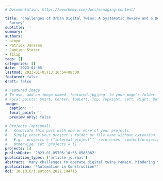 ```yaml
---
# Documentation: https://wowchemy.com/docs/managing-content/

title: 'Challenges of Urban Digital Twins: A Systematic Review and a Delphi Expert
  Survey'
subtitle: ''
summary: ''
authors:
- binyu
- Patrick Janssen
- Jantien Stoter
- filip
tags: []
categories: []
date: '2023-01-05'
lastmod: 2023-01-05T13:10:54+08:00
featured: false
draft: false

# Featured image
# To use, add an image named `featured.jpg/png` to your page's folder.
# Focal points: Smart, Center, TopLeft, Top, TopRight, Left, Right, BottomLeft, Bottom, BottomRight.
image:
  caption: ''
  focal_point: ''
  preview_only: false

# Projects (optional).
#   Associate this post with one or more of your projects.
#   Simply enter your project's folder or file name without extension.
#   E.g. `projects = ["internal-project"]` references `content/project/deep-learning/index.md`.
#   Otherwise, set `projects = []`.
projects: []
publishDate: '2023-01-05T05:10:53.858508Z'
publication_types: ['article-journal']
abstract: 'Many challenges to operate digital twins remain, hindering their design and implementation, and are rarely discussed. Furthermore, issues of social and legal nature are often overlooked. We identify the challenges of operating digital twins in the urban context through a bifurcated and multi-dimensional approach: a systematic literature review and an expert survey. The review organises the identified challenges across technical and non-technical dimensions. As the topic is novel, the corpus is rather small and lacking the contextualisation of challenges. Thus, we complement it with a survey based on the Delphi method, involving a diverse panel of domain experts covering academia, industry and government organisations. Combining the results, we identify 14 technical and 9 non-technical challenges and map them to phases of the digital twin’s life cycle. The most severe challenges appear to be related to interoperability (e.g. disparate semantic standards) and practical value (e.g. lack of business models).'
publication: '*Automation in Construction*'
doi: 10.1016/j.autcon.2022.104716
---
```

